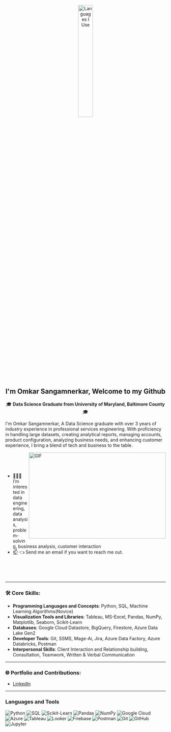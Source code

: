 <p align="center"><img width="30%" src="https://github.com/alansmathew/alansmathew/raw/master/lang.gif" alt="Languages I Use" /></p>

<h2 align="center">I'm Omkar Sangamnerkar, Welcome to my Github</h2>

<p align='center'>
  🎓 <strong>Data Science Graduate from University of Maryland, Baltimore County</strong> 🎓<br/>

 
  I'm Omkar Sangamnerkar, A Data Science graduate with over 3 years of industry experience in professional services engineering. With proficiency in handling large datasets, creating analytical reports, managing accounts, product configuration, analyzing business needs, and enhancing customer experience, I bring a blend of tech and business to the table.

  <img align="right" alt="GIF" src="./assets/img/sun.gif?raw=true" width="430" height="270" />
 
<br/>
<br/>
<br/>

- 👨🏽‍💻 I’m interested in data engineering, data analysis, problem-solving, business analysis, customer interaction 
- [📫](mailto:omkarsangam05@gmail.com) 👈 Send me an email if you want to reach me out.


<br/>
<br/>
<br/>
</p>


---

### 🛠 Core Skills:
- **Programming Languages and Concepts**: Python, SQL, Machine Learning Algorithms(Novice)
- **Visualization Tools and Libraries**: Tableau, MS-Excel, Pandas, NumPy, Matplotlib, Seaborn, Scikit-Learn
- **Databases**: Google Cloud Datastore, BigQuery, Firestore, Azure Data Lake Gen2
- **Developer Tools**: Git, SSMS, Mage-Ai, Jira, Azure Data Factory, Azure Databricks, Postman
- **Interpersonal Skills**: Client Interaction and Relationship building, Consultation, Teamwork, Written & Verbal Communication


---

### 🌐 Portfolio and Contributions:
- [LinkedIn](https://www.linkedin.com/in/omkar-sangamnerkar/)

---
### Languages and Tools
![Python](https://img.shields.io/badge/python-3670A0?style=for-the-badge&logo=python&logoColor=ffdd54)
![SQL](https://img.shields.io/badge/SQL-4479A1.svg?style=for-the-badge&logo=sql&logoColor=white)
![Scikit-Learn](https://img.shields.io/badge/scikit_learn-%23F7931E.svg?style=for-the-badge&logo=scikit-learn&logoColor=white)
![Pandas](https://img.shields.io/badge/pandas-%23150458.svg?style=for-the-badge&logo=pandas&logoColor=white)
![NumPy](https://img.shields.io/badge/numpy-%23013243.svg?style=for-the-badge&logo=numpy&logoColor=white)
![Google Cloud](https://img.shields.io/badge/GoogleCloud-%234285F4.svg?style=for-the-badge&logo=google-cloud&logoColor=white)
![Azure](https://img.shields.io/badge/azure-%230072C6.svg?style=for-the-badge&logo=microsoftazure&logoColor=white)
![Tableau](https://img.shields.io/badge/Tableau-E97627.svg?style=for-the-badge&logo=tableau&logoColor=white)
![Looker](https://img.shields.io/badge/Looker-4285F4.svg?style=for-the-badge&logo=looker&logoColor=white)
![Firebase](https://img.shields.io/badge/firebase-a08021?style=for-the-badge&logo=firebase&logoColor=ffcd34)
![Postman](https://img.shields.io/badge/Postman-FF6C37?style=for-the-badge&logo=postman&logoColor=white)
![Git](https://img.shields.io/badge/Git-F05033.svg?style=for-the-badge&logo=git&logoColor=white)
![GitHub](https://img.shields.io/badge/GitHub-181717.svg?style=for-the-badge&logo=github&logoColor=white)
![Jupyter](https://img.shields.io/badge/Jupyter-%23F37626.svg?style=for-the-badge&logo=Jupyter&logoColor=white)
